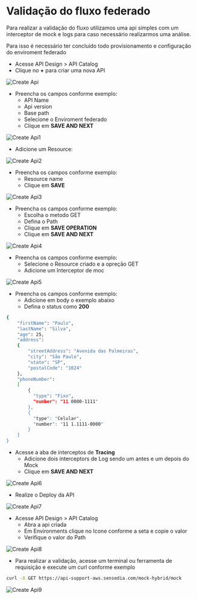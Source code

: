 
<!-- TOC -->

# Validação do fluxo federado

Para realizar a validação do fluxo utilizamos uma api simples com um interceptor de mock e logs para caso necessário realizarmos uma análise.

Para isso é necessário ter concluído todo provisionamento e configuração do enviroment federado

* Acesse API Design > API Catalog
* Clique no **+**  para criar uma nova API

![Create Api](../images/create_api.jpg)

*  Preencha os campos conforme exemplo:
   * API Name
   * Api version 
   * Base path
   * Selecione o Enviroment federado 
   * Clique em **SAVE AND NEXT**
 
![Create Api1](../images/create_api1.jpg)

*  Adicione um Resource:

![Create Api2](../images/create_api2.jpg)

*  Preencha os campos conforme exemplo:
   * Resource name
   * Clique em **SAVE** 


![Create Api3](../images/create_api3.jpg)

*  Preencha os campos conforme exemplo:
   * Escolha o metodo GET
   * Defina o Path
   * Clique em **SAVE OPERATION** 
   * Clique em **SAVE AND NEXT**



![Create Api4](../images/create_api4.jpg)


*  Preencha os campos conforme exemplo:
   * Selecione o Resource criado e a opreção GET
   * Adicione um Interceptor de moc 


![Create Api5](../images/create_api5.jpg)

*  Preencha os campos conforme exemplo:
   * Adicione em body o exemplo abaixo
   * Defina o status como **200** 

```bash
{
    "firstName": "Paulo",
    "lastName": "Silva",
    "age": 25,
    "address":
    {
        "streetAddress": "Avenida das Palmeiras",
        "city": "São Paulo",
        "state": "SP",
        "postalCode": "1024"
    },
    "phoneNumber":
    [
        {
          "type": "Fixo",
          "number": "11 0000-1111"
        },
        {
          "type": "Celular",
          "number": "11 1.1111-0000"
        }
    ]
}
```

* Acesse a aba de interceptos de **Tracing**
   * Adicione dois interceptors de Log sendo um antes e um depois do Mock
   * Clique em **SAVE AND NEXT**
     
![Create Api6](../images/create_api6.jpg)


* Realize o Deploy da API
  
![Create Api7](../images/create_api7.jpg)

* Acesse API Design > API Catalog
   * Abra a api criada
   * Em Environments clique no Icone conforme a seta e copie o valor
   * Verifique o valor do Path
     
![Create Api8](../images/create_api8.jpg)

* Para realizar a validação, acesse um terminal ou ferramenta de requisição 
e execute um curl conforme exemplo 

```bash
curl -X GET https://api-support-aws.sensedia.com/mock-hybrid/mock
```

![Create Api9](../images/create_api9.jpg)

